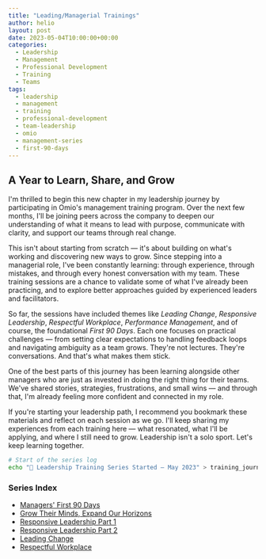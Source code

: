 ```yaml
---
title: "Leading/Managerial Trainings"
author: helio
layout: post
date: 2023-05-04T10:00:00+00:00
categories:
  - Leadership
  - Management
  - Professional Development
  - Training
  - Teams
tags:
  - leadership
  - management
  - training
  - professional-development
  - team-leadership
  - omio
  - management-series
  - first-90-days
---
```


## A Year to Learn, Share, and Grow

I'm thrilled to begin this new chapter in my leadership journey by participating in Omio's management training program. Over the next few months, I'll be joining peers across the company to deepen our understanding of what it means to lead with purpose, communicate with clarity, and support our teams through real change.

This isn't about starting from scratch — it's about building on what's working and discovering new ways to grow. Since stepping into a managerial role, I've been constantly learning: through experience, through mistakes, and through every honest conversation with my team. These training sessions are a chance to validate some of what I've already been practicing, and to explore better approaches guided by experienced leaders and facilitators.

So far, the sessions have included themes like _Leading Change_, _Responsive Leadership_, _Respectful Workplace_, _Performance Management_, and of course, the foundational _First 90 Days_. Each one focuses on practical challenges — from setting clear expectations to handling feedback loops and navigating ambiguity as a team grows. They're not lectures. They're conversations. And that's what makes them stick.

One of the best parts of this journey has been learning alongside other managers who are just as invested in doing the right thing for their teams. We've shared stories, strategies, frustrations, and small wins — and through that, I'm already feeling more confident and connected in my role.

If you're starting your leadership path, I recommend you bookmark these materials and reflect on each session as we go. I'll keep sharing my experiences from each training here — what resonated, what I'll be applying, and where I still need to grow. Leadership isn't a solo sport. Let's keep learning together.

```bash
# Start of the series log
echo "📘 Leadership Training Series Started – May 2023" > training_journal.txt
```

### Series Index

- [Managers' First 90 Days](./2023-05-05-managers-first-90-days-intro/)
- [Grow Their Minds, Expand Our Horizons](./2023-06-20-grow-their-minds-expand-horizons/)
- [Responsive Leadership Part 1](./2023-07-05-responsive-leadership-part1/)
- [Responsive Leadership Part 2](./2023-07-06-responsive-leadership-part2/)
- [Leading Change](./2023-11-08-leading-change/)
- [Respectful Workplace](./2023-02-21-respectful-workplace/)
